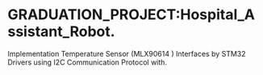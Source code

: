 # GRADUATION_PROJECT:Hospital_Assistant_Robot.
Implementation Temperature Sensor (MLX90614 ) Interfaces by STM32 Drivers using I2C Communication Protocol with.
